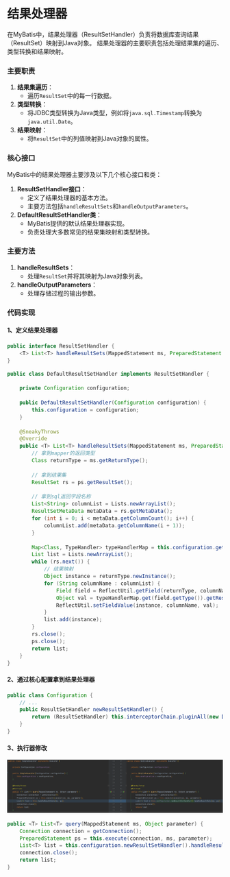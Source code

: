 # 结果处理器

在MyBatis中，结果处理器（ResultSetHandler）负责将数据库查询结果（ResultSet）映射到Java对象。
结果处理器的主要职责包括处理结果集的遍历、类型转换和结果映射。

### 主要职责

1. **结果集遍历**：
    - 遍历`ResultSet`中的每一行数据。
2. **类型转换**：
    - 将JDBC类型转换为Java类型，例如将`java.sql.Timestamp`转换为`java.util.Date`。
3. **结果映射**：
    - 将`ResultSet`中的列值映射到Java对象的属性。

### 核心接口

MyBatis中的结果处理器主要涉及以下几个核心接口和类：

1. **ResultSetHandler接口**：
    - 定义了结果处理器的基本方法。
    - 主要方法包括`handleResultSets`和`handleOutputParameters`。
2. **DefaultResultSetHandler类**：
    - MyBatis提供的默认结果处理器实现。
    - 负责处理大多数常见的结果集映射和类型转换。

### 主要方法

1. **handleResultSets**：
    - 处理`ResultSet`并将其映射为Java对象列表。
2. **handleOutputParameters**：
    - 处理存储过程的输出参数。

### 代码实现

#### 1、定义结果处理器

```java
public interface ResultSetHandler {
    <T> List<T> handleResultSets(MappedStatement ms, PreparedStatement ps);
}
```

```java
public class DefaultResultSetHandler implements ResultSetHandler {

    private Configuration configuration;

    public DefaultResultSetHandler(Configuration configuration) {
        this.configuration = configuration;
    }

    @SneakyThrows
    @Override
    public <T> List<T> handleResultSets(MappedStatement ms, PreparedStatement ps) {
        // 拿到mapper的返回类型
        Class returnType = ms.getReturnType();

        // 拿到结果集
        ResultSet rs = ps.getResultSet();

        // 拿到sql返回字段名称
        List<String> columnList = Lists.newArrayList();
        ResultSetMetaData metaData = rs.getMetaData();
        for (int i = 0; i < metaData.getColumnCount(); i++) {
            columnList.add(metaData.getColumnName(i + 1));
        }

        Map<Class, TypeHandler> typeHandlerMap = this.configuration.getTypeHandlerMap();
        List list = Lists.newArrayList();
        while (rs.next()) {
            // 结果映射
            Object instance = returnType.newInstance();
            for (String columnName : columnList) {
                Field field = ReflectUtil.getField(returnType, columnName);
                Object val = typeHandlerMap.get(field.getType()).getResult(rs, columnName);
                ReflectUtil.setFieldValue(instance, columnName, val);
            }
            list.add(instance);
        }
        rs.close();
        ps.close();
        return list;
    }
}
```

#### 2、通过核心配置拿到结果处理器

```java
public class Configuration {
    // ...
    public ResultSetHandler newResultSetHandler() {
        return (ResultSetHandler) this.interceptorChain.pluginAll(new DefaultResultSetHandler(this));
    }
}
```

#### 3、执行器修改

![](./images/57-结果处理器_1738647718698.png)

```java
public <T> List<T> query(MappedStatement ms, Object parameter) {
    Connection connection = getConnection();
    PreparedStatement ps = this.execute(connection, ms, parameter);
    List<T> list = this.configuration.newResultSetHandler().handleResultSets(ms, ps);
    connection.close();
    return list;
}
```


